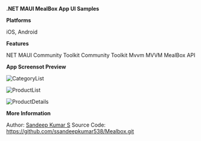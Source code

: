 **.NET MAUI MealBox App UI Samples**

**Platforms**

iOS, Android

**Features**

NET MAUI Community Toolkit
Community Toolkit Mvvm
MVVM
MealBox API


**App Screensot Preview**

![CategoryList](https://github.com/ssandeepkumar538/Mealbox/assets/15775536/5cd177aa-58ca-4b4d-ae24-4e8b70c335a5)

![ProductList](https://github.com/ssandeepkumar538/Mealbox/assets/15775536/d0bb9235-35ef-4656-b3a6-1cfeab810641)

![ProductDetails](https://github.com/ssandeepkumar538/Mealbox/assets/15775536/6e27ff1e-806d-47ed-b18c-e012c7529b87)


**More Information**

  Author: [Sandeep Kumar S](https://github.com/ssandeepkumar538)
  Source Code: https://github.com/ssandeepkumar538/Mealbox.git
  
